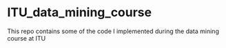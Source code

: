 # ITU_data_mining_course
This repo contains some of the code I implemented during the data mining course at ITU
